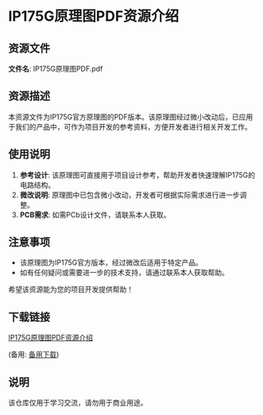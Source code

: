 # IP175G原理图PDF资源介绍

## 资源文件
**文件名**: IP175G原理图PDF.pdf

## 资源描述
本资源文件为IP175G官方原理图的PDF版本。该原理图经过微小改动后，已应用于我们的产品中，可作为项目开发的参考资料，方便开发者进行相关开发工作。

## 使用说明
1. **参考设计**: 该原理图可直接用于项目设计参考，帮助开发者快速理解IP175G的电路结构。
2. **微改说明**: 原理图中已包含微小改动，开发者可根据实际需求进行进一步调整。
3. **PCB需求**: 如需PCb设计文件，请联系本人获取。

## 注意事项
- 该原理图为IP175G官方版本，经过微改后适用于特定产品。
- 如有任何疑问或需要进一步的技术支持，请通过联系本人获取帮助。

希望该资源能为您的项目开发提供帮助！

## 下载链接
[IP175G原理图PDF资源介绍](https://pan.quark.cn/s/f7bac881a5df) 

(备用: [备用下载](https://pan.baidu.com/s/1bFRiNwfQ4HNzTdGblmLHkg?pwd=1234))

## 说明

该仓库仅用于学习交流，请勿用于商业用途。
